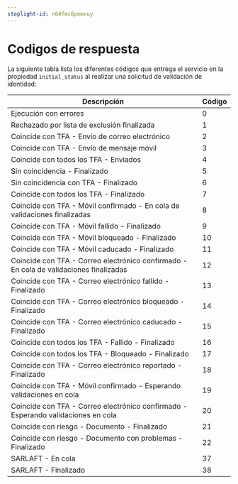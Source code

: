 ```yaml
---
stoplight-id: n64fmc6pmmxuy
---
```


# Codigos de respuesta

La siguiente tabla lista los diferentes códigos que entrega el servicio en la propiedad `initial_status` al realizar una solicitud de validación de identidad:

| Descripción | Código |
| -------------------------------------------- | ------ |
| Ejecución con errores                         | 0      |
| Rechazado por lista de exclusión finalizada   | 1      |
| Coincide con TFA - Envío de correo electrónico | 2      |
| Coincide con TFA - Envío de mensaje móvil      | 3      |
| Coincide con todos los TFA - Enviados          | 4      |
| Sin coincidencia - Finalizado                  | 5      |
| Sin coincidencia con TFA - Finalizado          | 6      |
| Coincide con todos los TFA - Finalizado        | 7      |
| Coincide con TFA - Móvil confirmado - En cola de validaciones finalizadas | 8      |
| Coincide con TFA - Móvil fallido - Finalizado  | 9      |
| Coincide con TFA - Móvil bloqueado - Finalizado | 10     |
| Coincide con TFA - Móvil caducado - Finalizado | 11     |
| Coincide con TFA - Correo electrónico confirmado - En cola de validaciones finalizadas | 12     |
| Coincide con TFA - Correo electrónico fallido - Finalizado | 13     |
| Coincide con TFA - Correo electrónico bloqueado - Finalizado | 14     |
| Coincide con TFA - Correo electrónico caducado - Finalizado | 15     |
| Coincide con todos los TFA - Fallido - Finalizado | 16     |
| Coincide con todos los TFA - Bloqueado - Finalizado | 17     |
| Coincide con TFA - Correo electrónico reportado - Finalizado | 18     |
| Coincide con TFA - Móvil confirmado - Esperando validaciones en cola | 19     |
| Coincide con TFA - Correo electrónico confirmado - Esperando validaciones en cola | 20     |
| Coincide con riesgo - Documento - Finalizado   | 21     |
| Coincide con riesgo - Documento con problemas - Finalizado | 22     |
| SARLAFT - En cola                             | 37     |
| SARLAFT - Finalizado                          | 38     |


